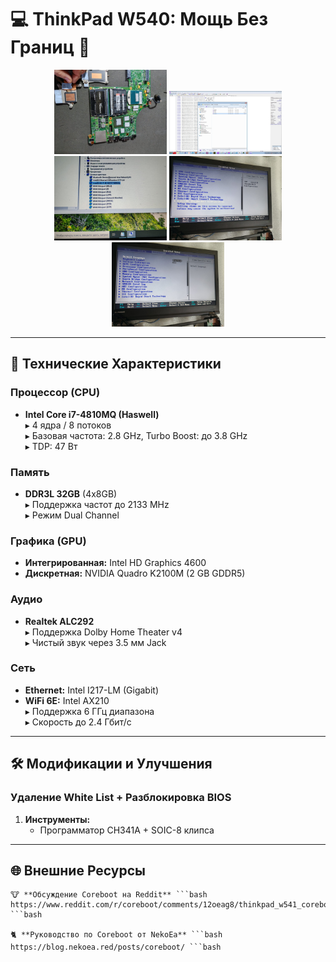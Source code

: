 # 💻 ThinkPad W540: Мощь Без Границ 🚀

<div align="center">
  <img src="images/IMG-20241220-WA0000.jpg" width="180">
  <img src="images/IMG-20241217-WA0004.jpg" width="180">
  <img src="images/IMG-20241219-WA0006.jpg" width="180" alt="Модуль Intel AX210">
  <img src="images/IMG-20241219-WA0004.jpg" width="180" alt="Интерфейс BIOS">
  <img src="images/IMG-20241219-WA0005.jpg" width="180" alt="Распайка чипа">
</div>

---

## 🔧 Технические Характеристики

### **Процессор (CPU)**
- **Intel Core i7-4810MQ (Haswell)**  
  ▸ 4 ядра / 8 потоков  
  ▸ Базовая частота: 2.8 GHz, Turbo Boost: до 3.8 GHz  
  ▸ TDP: 47 Вт  

### **Память**
- **DDR3L 32GB** (4x8GB)  
  ▸ Поддержка частот до 2133 MHz  
  ▸ Режим Dual Channel

### **Графика (GPU)**
- **Интегрированная:** Intel HD Graphics 4600  
- **Дискретная:** NVIDIA Quadro K2100M (2 GB GDDR5)  

### **Аудио**
- **Realtek ALC292**  
  ▸ Поддержка Dolby Home Theater v4  
  ▸ Чистый звук через 3.5 мм Jack

### **Сеть**
- **Ethernet:** Intel I217-LM (Gigabit)  
- **WiFi 6E:** Intel AX210  
  ▸ Поддержка 6 ГГц диапазона  
  ▸ Скорость до 2.4 Гбит/с  

---

## 🛠 Модификации и Улучшения

### **Удаление White List + Разблокировка BIOS**
1. **Инструменты:**  
   - Программатор CH341A + SOIC-8 клипса
     
---

## 🌐 Внешние Ресурсы

    🐮 **Обсуждение Coreboot на Reddit** ```bash
    https://www.reddit.com/r/coreboot/comments/12oeag8/thinkpad_w541_coreboottianocore_guide/ ```bash

    🐈 **Руководство по Coreboot от NekoEa** ```bash
    https://blog.nekoea.red/posts/coreboot/ ```bash
    

